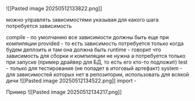 ![[Pasted image 20250512133822.png]]

можно управлять зависимостями указывая для какого шага потребуется зависимость 

compile - по умолчанию все зависимости должны быть еще при компиляции
provided - то есть зависимость потребуется только когда будем деплоить и там она должна быть 
runtime -  говорит что зависимость для сборки и компиляции не нужна а потребуется только при запуске (пример драйвер для БД, то есть его кто-то подложит)
test -  только для тестирования (не попадет в итоговый артефакт)
system - для зависимостей которых нет в репозитории, использовать для всякой дичи
![[Pasted image 20250512134522.png]]
import - 

Пример 
![[Pasted image 20250512134217.png]]
